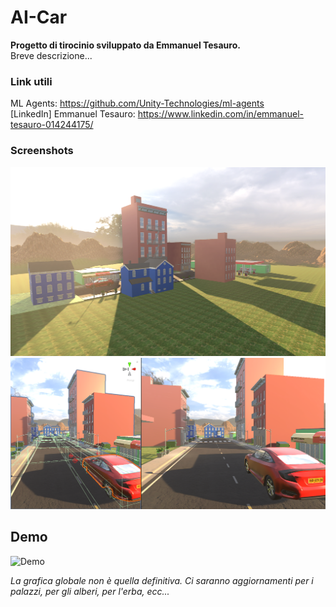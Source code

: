 # AI-Car

**Progetto di tirocinio sviluppato da Emmanuel Tesauro.**<br/>
Breve descrizione...<br/>

### Link utili
ML Agents: https://github.com/Unity-Technologies/ml-agents<br/>
[LinkedIn] Emmanuel Tesauro: https://www.linkedin.com/in/emmanuel-tesauro-014244175/<br/>

### Screenshots
<img width="800" src="https://github.com/ETesauro/AI-Car/blob/3_Terrain/Screenshots/Screenshot_1.png?raw=true">
<img width="800" src="https://github.com/ETesauro/AI-Car/blob/3_Terrain/Screenshots/Screenshot_2.png?raw=true">

## Demo

![Demo](Screenshots/Menu.gif)


<em style="">La grafica globale non è quella definitiva. Ci saranno aggiornamenti per i palazzi, per gli alberi, per l'erba, ecc...</em>
